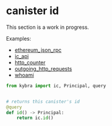 # canister id

This section is a work in progress.

Examples:

-   [ethereum_json_rpc](https://github.com/demergent-labs/kybra/tree/main/examples/ethereum_json_rpc)
-   [ic_api](https://github.com/demergent-labs/kybra/tree/main/examples/ic_api)
-   [http_counter](https://github.com/demergent-labs/kybra/tree/main/examples/motoko_examples/http_counter)
-   [outgoing_http_requests](https://github.com/demergent-labs/kybra/tree/main/examples/outgoing_http_requests)
-   [whoami](https://github.com/demergent-labs/kybra/tree/main/examples/motoko_examples/whoami)

```python
from kybra import ic, Principal, query


# returns this canister's id
@query
def id() -> Principal:
    return ic.id()
```
